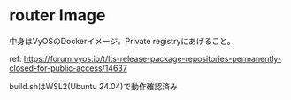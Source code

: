 # router Image

中身はVyOSのDockerイメージ。Private registryにあげること。

ref: https://forum.vyos.io/t/lts-release-package-repositories-permanently-closed-for-public-access/14637

build.shはWSL2(Ubuntu 24.04)で動作確認済み